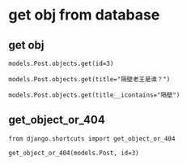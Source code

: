 # get obj from database


## get obj

```
models.Post.objects.get(id=3)

models.Post.objects.get(title="隔壁老王是谁？")

models.Post.objects.get(title__icontains="隔壁")

```

## get_object_or_404

```
from django.shortcuts import get_object_or_404

get_object_or_404(models.Post, id=3)


```